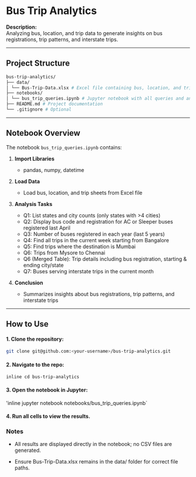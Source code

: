 # Bus Trip Analytics

**Description:**  
Analyzing bus, location, and trip data to generate insights on bus registrations, trip patterns, and interstate trips.

---

## Project Structure
```bash
bus-trip-analytics/
├── data/
│ └── Bus-Trip-Data.xlsx # Excel file containing bus, location, and trip data
├── notebooks/
│ └── bus_trip_queries.ipynb # Jupyter notebook with all queries and analysis
├── README.md # Project documentation
└── .gitignore # Optional
```


---

## Notebook Overview

The notebook `bus_trip_queries.ipynb` contains:

1. **Import Libraries**  
   - pandas, numpy, datetime  

2. **Load Data**  
   - Load bus, location, and trip sheets from Excel file  

3. **Analysis Tasks**  
   - Q1: List states and city counts (only states with >4 cities)  
   - Q2: Display bus code and registration for AC or Sleeper buses registered last April  
   - Q3: Number of buses registered in each year (last 5 years)  
   - Q4: Find all trips in the current week starting from Bangalore  
   - Q5: Find trips where the destination is Mumbai  
   - Q6: Trips from Mysore to Chennai  
   - Q6 (Merged Table): Trip details including bus registration, starting & ending city/state  
   - Q7: Buses serving interstate trips in the current month  

4. **Conclusion**  
   - Summarizes insights about bus registrations, trip patterns, and interstate trips  

---

## How to Use

#### 1. Clone the repository:
```bash
git clone git@github.com:<your-username>/bus-trip-analytics.git
```
#### 2. Navigate to the repo:

`inline cd bus-trip-analytics `


#### 3. Open the notebook in Jupyter:

'inline jupyter notebook notebooks/bus_trip_queries.ipynb`


#### 4. Run all cells to view the results.

### Notes

- All results are displayed directly in the notebook; no CSV files are generated.

- Ensure Bus-Trip-Data.xlsx remains in the data/ folder for correct file paths.
